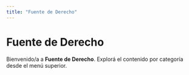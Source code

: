 ```yaml
---
title: "Fuente de Derecho"
---
```

# Fuente de Derecho

Bienvenido/a a **Fuente de Derecho**. Explorá el contenido por categoría desde el menú superior.

